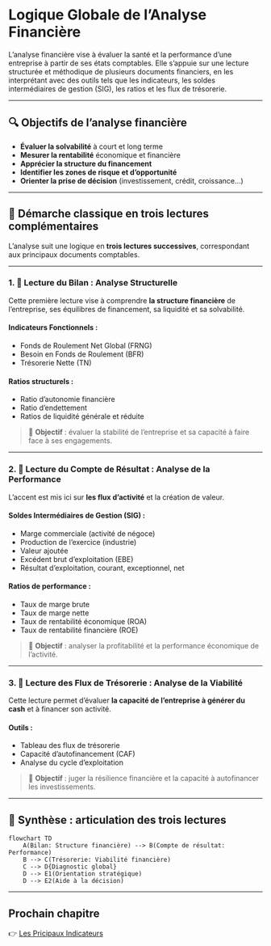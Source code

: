 # Logique Globale de l’Analyse Financière

L’analyse financière vise à évaluer la santé et la performance d’une entreprise à partir de ses états comptables. Elle s’appuie sur une lecture structurée et méthodique de plusieurs documents financiers, en les interprétant avec des outils tels que les indicateurs, les soldes intermédiaires de gestion (SIG), les ratios et les flux de trésorerie.

---

## 🔍 Objectifs de l’analyse financière

- **Évaluer la solvabilité** à court et long terme
- **Mesurer la rentabilité** économique et financière
- **Apprécier la structure du financement**
- **Identifier les zones de risque et d’opportunité**
- **Orienter la prise de décision** (investissement, crédit, croissance…)

---

## 🧭 Démarche classique en trois lectures complémentaires

L’analyse suit une logique en **trois lectures successives**, correspondant aux principaux documents comptables.

---

### 1. 📘 Lecture du Bilan : Analyse Structurelle

Cette première lecture vise à comprendre **la structure financière** de l’entreprise, ses équilibres de financement, sa liquidité et sa solvabilité.

#### Indicateurs Fonctionnels :
- Fonds de Roulement Net Global (FRNG)
- Besoin en Fonds de Roulement (BFR)
- Trésorerie Nette (TN)

#### Ratios structurels :
- Ratio d’autonomie financière
- Ratio d’endettement
- Ratios de liquidité générale et réduite

> 🎯 **Objectif** : évaluer la stabilité de l’entreprise et sa capacité à faire face à ses engagements.

---

### 2. 📗 Lecture du Compte de Résultat : Analyse de la Performance

L’accent est mis ici sur **les flux d’activité** et la création de valeur.

#### Soldes Intermédiaires de Gestion (SIG) :
- Marge commerciale (activité de négoce)
- Production de l’exercice (industrie)
- Valeur ajoutée
- Excédent brut d’exploitation (EBE)
- Résultat d’exploitation, courant, exceptionnel, net

#### Ratios de performance :
- Taux de marge brute
- Taux de marge nette
- Taux de rentabilité économique (ROA)
- Taux de rentabilité financière (ROE)

> 🎯 **Objectif** : analyser la profitabilité et la performance économique de l’activité.

---

### 3. 📙 Lecture des Flux de Trésorerie : Analyse de la Viabilité

Cette lecture permet d’évaluer **la capacité de l’entreprise à générer du cash** et à financer son activité.

#### Outils :
- Tableau des flux de trésorerie
- Capacité d’autofinancement (CAF)
- Analyse du cycle d’exploitation

> 🎯 **Objectif** : juger la résilience financière et la capacité à autofinancer les investissements.

---

## 🧩 Synthèse : articulation des trois lectures

```mermaid
flowchart TD
    A(Bilan: Structure financière) --> B(Compte de résultat: Performance)
    B --> C(Trésorerie: Viabilité financière)
    C --> D{Diagnostic global}
    D --> E1(Orientation stratégique)
    D --> E2(Aide à la décision)
```

---
## Prochain chapitre

👉 [Les Pricipaux Indicateurs](./04_indicateurs_cles.md)